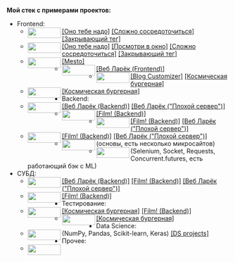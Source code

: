 **Мой стек с примерами проектов:**
* Frontend:
  * <a href="#"><img src="https://img.shields.io/badge/HTML-E34F26?style=plastic" width=75 height=24 align=left></a>
[[Оно тебе надо]](https://github.com/Gittenhuben/ono-tebe-nado)
[[Сложно сосредоточиться]](https://github.com/Gittenhuben/slozhno-sosredotochitsya)
[[Закрывающий тег]](https://github.com/Gittenhuben/zakrivayuschiy-teg-f)
  * <a href="#"><img src="https://img.shields.io/badge/CSS-1572B6?style=plastic" width=75 height=24 align=left></a>
[[Оно тебе надо]](https://github.com/Gittenhuben/ono-tebe-nado)
[[Посмотри в окно]](https://github.com/Gittenhuben/posmotri_v_okno)
[[Сложно сосредоточиться]](https://github.com/Gittenhuben/slozhno-sosredotochitsya)
[[Закрывающий тег]](https://github.com/Gittenhuben/zakrivayuschiy-teg-f)
  * <a href="#"><img src="https://img.shields.io/badge/JS-323330?style=plastic" width=75 height=24 align=left></a>
[[Mesto]](https://github.com/Gittenhuben/mesto-project-ff)
  * <a href="#"><img src="https://img.shields.io/badge/TS-007ACC?style=plastic" width=75 height=24 align=left></a>
[[Веб Ларёк (Frontend)]](https://github.com/Gittenhuben/web-larek-frontend)
  * <a href="#"><img src="https://img.shields.io/badge/React-20232a?style=plastic" width=75 height=24 align=left></a>
[[Blog Customizer]](https://github.com/Gittenhuben/blog-customizer)
[[Космическая бургерная]](https://github.com/Gittenhuben/stellar-burgers)
  * <a href="#"><img src="https://img.shields.io/badge/Redux-593d88?style=plastic" width=75 height=24 align=left></a>
[[Космическая бургерная]](https://github.com/Gittenhuben/stellar-burgers)
* Backend:
  * <a href="#"><img src="https://img.shields.io/badge/Express-404d59?style=plastic" width=75 height=24 align=left></a>
[[Веб Ларёк (Backend)]](https://github.com/Gittenhuben/web-larek-express)
[[Веб Ларёк ("Плохой сервер")]](https://github.com/Gittenhuben/bad-server)
  * <a href="#"><img src="https://img.shields.io/badge/NestJS-000?style=plastic" width=75 height=24 align=left></a>
[[Film! (Backend)]](https://github.com/Gittenhuben/film-react-nest)
  * <a href="#"><img src="https://img.shields.io/badge/Nginx-009639?style=plastic" width=75 height=24 align=left></a>
[[Film! (Backend)]](https://github.com/Gittenhuben/film-react-nest)
[[Веб Ларёк ("Плохой сервер")]](https://github.com/Gittenhuben/bad-server)
  * <a href="#"><img src="https://img.shields.io/badge/Docker-0db7ed?style=plastic" width=75 height=24 align=left></a>
[[Film! (Backend)]](https://github.com/Gittenhuben/film-react-nest)
[[Веб Ларёк ("Плохой сервер")]](https://github.com/Gittenhuben/bad-server)
  * <a href="#"><img src="https://img.shields.io/badge/PHP-777BB4?style=plastic" width=75 height=24 align=left></a>
(основы, есть несколько микросайтов)
  * <a href="#"><img src="https://img.shields.io/badge/Python-3670A0?style=plastic" width=75 height=24 align=left></a>
(Selenium, Socket, Requests, Concurrent.futures, есть работающий бэк с ML)
* СУБД:
  * <a href="#"><img src="https://img.shields.io/badge/MongoDB-4ea94b?style=plastic" width=75 height=24 align=left></a>
[[Веб Ларёк (Backend)]](https://github.com/Gittenhuben/web-larek-express)
[[Film! (Backend)]](https://github.com/Gittenhuben/film-react-nest)
[[Веб Ларёк ("Плохой сервер")]](https://github.com/Gittenhuben/bad-server)
  * <a href="#"><img src="https://img.shields.io/badge/PostgreSQL-316192?style=plastic" width=75 height=24 align=left></a>
[[Film! (Backend)]](https://github.com/Gittenhuben/film-react-nest)
* Тестирование:
  * <a href="#"><img src="https://img.shields.io/badge/Jest-C21325?style=plastic" width=75 height=24 align=left></a>
[[Космическая бургерная]](https://github.com/Gittenhuben/stellar-burgers)
[[Film! (Backend)]](https://github.com/Gittenhuben/film-react-nest)
  * <a href="#"><img src="https://img.shields.io/badge/Cypress-E5E5E5?style=plastic" width=75 height=24 align=left></a>
[[Космическая бургерная]](https://github.com/Gittenhuben/stellar-burgers)
* Data Science:
  * <a href="#"><img src="https://img.shields.io/badge/Python-3670A0?style=plastic" width=75 height=24 align=left></a>
(NumPy, Pandas, Scikit-learn, Keras)
[[DS projects]](https://github.com/Gittenhuben/DS)
* Прочее:
  * <a href="#"><img src="https://img.shields.io/badge/VBA-3D6F47?style=plastic" width=75 height=24 align=left></a>
